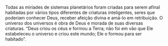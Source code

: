 ﻿Todas as miríades de sistemas planetários foram criadas para serem afinal habitadas por vários tipos diferentes de criaturas inteligentes, seres que poderiam conhecer Deus, receber afeição divina e amá-lo em retribuição. O universo dos universos é obra de Deus e morada de suas diversas criaturas. “Deus criou os céus e formou a Terra; não foi em vão que Ele estabeleceu o universo e criou este mundo; Ele o formou para ser habitado”.